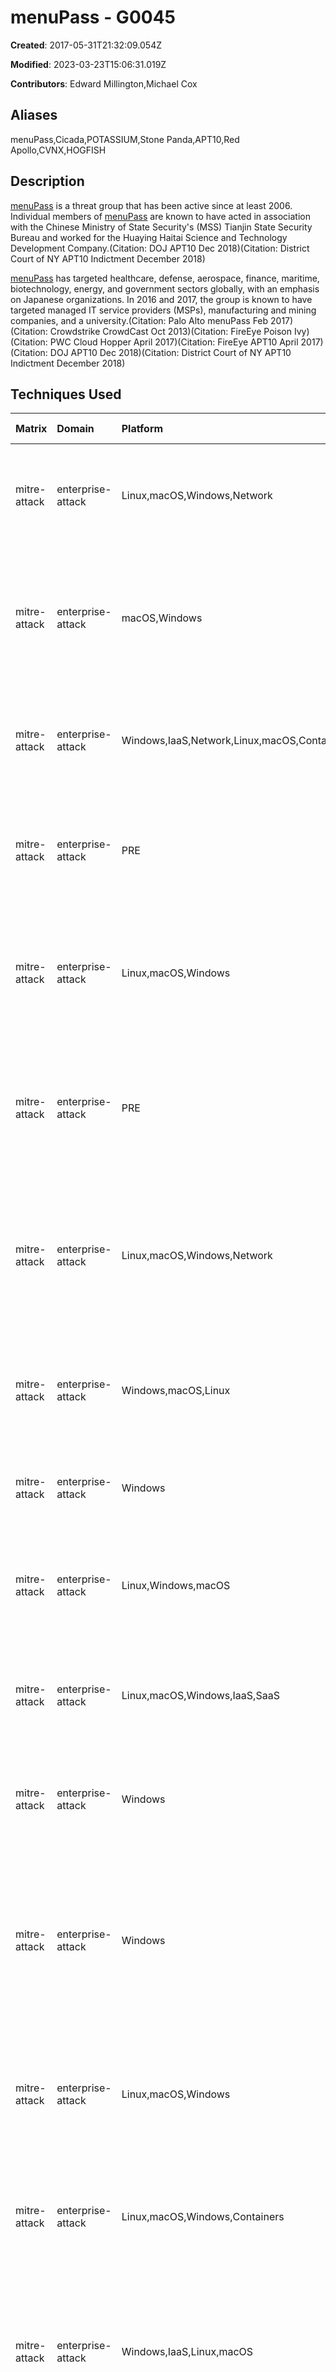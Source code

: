 # menuPass - G0045

**Created**: 2017-05-31T21:32:09.054Z

**Modified**: 2023-03-23T15:06:31.019Z

**Contributors**: Edward Millington,Michael Cox

## Aliases

menuPass,Cicada,POTASSIUM,Stone Panda,APT10,Red Apollo,CVNX,HOGFISH

## Description

[menuPass](https://attack.mitre.org/groups/G0045) is a threat group that has been active since at least 2006. Individual members of [menuPass](https://attack.mitre.org/groups/G0045) are known to have acted in association with the Chinese Ministry of State Security's (MSS) Tianjin State Security Bureau and worked for the Huaying Haitai Science and Technology Development Company.(Citation: DOJ APT10 Dec 2018)(Citation: District Court of NY APT10 Indictment December 2018)

[menuPass](https://attack.mitre.org/groups/G0045) has targeted healthcare, defense, aerospace, finance, maritime, biotechnology, energy, and government sectors globally, with an emphasis on Japanese organizations. In 2016 and 2017, the group is known to have targeted managed IT service providers (MSPs), manufacturing and mining companies, and a university.(Citation: Palo Alto menuPass Feb 2017)(Citation: Crowdstrike CrowdCast Oct 2013)(Citation: FireEye Poison Ivy)(Citation: PWC Cloud Hopper April 2017)(Citation: FireEye APT10 April 2017)(Citation: DOJ APT10 Dec 2018)(Citation: District Court of NY APT10 Indictment December 2018)

## Techniques Used

|Matrix|Domain|Platform|Technique ID|Technique Name|Use|
| :---| :---| :---| :---| :---| :---|
|mitre-attack|enterprise-attack|Linux,macOS,Windows,Network|T1070.003|Clear Command History|[menuPass](https://attack.mitre.org/groups/G0045) has used [Wevtutil](https://attack.mitre.org/software/S0645) to remove PowerShell execution logs.(Citation: Securelist APT10 March 2021)|
|mitre-attack|enterprise-attack|macOS,Windows|T1553.002|Code Signing|[menuPass](https://attack.mitre.org/groups/G0045) has resized and added data to the certificate table to enable the signing of modified files with legitimate signatures.(Citation: Securelist APT10 March 2021)|
|mitre-attack|enterprise-attack|Windows,IaaS,Network,Linux,macOS,Containers|T1190|Exploit Public-Facing Application|[menuPass](https://attack.mitre.org/groups/G0045) has leveraged vulnerabilities in Pulse Secure VPNs to hijack sessions.(Citation: Securelist APT10 March 2021)|
|mitre-attack|enterprise-attack|PRE|T1588.002|Tool|[menuPass](https://attack.mitre.org/groups/G0045) has used and modified open-source tools like [Impacket](https://attack.mitre.org/software/S0357), [Mimikatz](https://attack.mitre.org/software/S0002), and [pwdump](https://attack.mitre.org/software/S0006).(Citation: PWC Cloud Hopper Technical Annex April 2017)|
|mitre-attack|enterprise-attack|Linux,macOS,Windows|T1568.001|Fast Flux DNS|[menuPass](https://attack.mitre.org/groups/G0045) has used dynamic DNS service providers to host malicious domains.(Citation: District Court of NY APT10 Indictment December 2018)|
|mitre-attack|enterprise-attack|PRE|T1583.001|Domains|[menuPass](https://attack.mitre.org/groups/G0045) has registered malicious domains for use in intrusion campaigns.(Citation: DOJ APT10 Dec 2018)(Citation: District Court of NY APT10 Indictment December 2018)|
|mitre-attack|enterprise-attack|Linux,macOS,Windows,Network|T1083|File and Directory Discovery|[menuPass](https://attack.mitre.org/groups/G0045) has searched compromised systems for folders of interest including those related to HR, audit and expense, and meeting memos.(Citation: Symantec Cicada November 2020)|
|mitre-attack|enterprise-attack|Windows,macOS,Linux|T1106|Native API|[menuPass](https://attack.mitre.org/groups/G0045) has used native APIs including <code>GetModuleFileName</code>, <code>lstrcat</code>, <code>CreateFile</code>, and <code>ReadFile</code>.(Citation: Symantec Cicada November 2020)|
|mitre-attack|enterprise-attack|Windows|T1003.003|NTDS|[menuPass](https://attack.mitre.org/groups/G0045) has used Ntdsutil to dump credentials.(Citation: Symantec Cicada November 2020)|
|mitre-attack|enterprise-attack|Linux,Windows,macOS|T1210|Exploitation of Remote Services|[menuPass](https://attack.mitre.org/groups/G0045) has used tools to exploit the ZeroLogon vulnerability (CVE-2020-1472).(Citation: Symantec Cicada November 2020)|
|mitre-attack|enterprise-attack|Linux,macOS,Windows,IaaS,SaaS|T1119|Automated Collection|[menuPass](https://attack.mitre.org/groups/G0045) has used the Csvde tool to collect Active Directory files and data.(Citation: Symantec Cicada November 2020)|
|mitre-attack|enterprise-attack|Windows|T1218.004|InstallUtil|[menuPass](https://attack.mitre.org/groups/G0045) has used <code>InstallUtil.exe</code> to execute malicious software.(Citation: PWC Cloud Hopper Technical Annex April 2017)|
|mitre-attack|enterprise-attack|Windows|T1003.004|LSA Secrets|[menuPass](https://attack.mitre.org/groups/G0045) has used a modified version of pentesting tools wmiexec.vbs and secretsdump.py to dump credentials.(Citation: PWC Cloud Hopper Technical Annex April 2017)(Citation: Github AD-Pentest-Script)|
|mitre-attack|enterprise-attack|Linux,macOS,Windows|T1036.003|Rename System Utilities|[menuPass](https://attack.mitre.org/groups/G0045) has renamed [certutil](https://attack.mitre.org/software/S0160) and moved it to a different location on the system to avoid detection based on use of the tool.(Citation: FireEye APT10 Sept 2018)|
|mitre-attack|enterprise-attack|Linux,macOS,Windows,Containers|T1036|Masquerading|[menuPass](https://attack.mitre.org/groups/G0045) has used [esentutl](https://attack.mitre.org/software/S0404) to change file extensions to their true type that were masquerading as .txt files.(Citation: FireEye APT10 Sept 2018) |
|mitre-attack|enterprise-attack|Windows,IaaS,Linux,macOS|T1074.002|Remote Data Staging|[menuPass](https://attack.mitre.org/groups/G0045) has staged data on remote MSP systems or other victim networks prior to exfiltration.(Citation: PWC Cloud Hopper April 2017)(Citation: Symantec Cicada November 2020)|
|mitre-attack|enterprise-attack|Windows,macOS,Linux,Network|T1056.001|Keylogging|[menuPass](https://attack.mitre.org/groups/G0045) has used key loggers to steal usernames and passwords.(Citation: District Court of NY APT10 Indictment December 2018)|
|mitre-attack|enterprise-attack|Linux,macOS,Windows,Network|T1005|Data from Local System|[menuPass](https://attack.mitre.org/groups/G0045) has collected various files from the compromised computers.(Citation: DOJ APT10 Dec 2018)(Citation: Symantec Cicada November 2020)
|
|mitre-attack|enterprise-attack|Linux,macOS,Windows|T1560|Archive Collected Data|[menuPass](https://attack.mitre.org/groups/G0045) has encrypted files and information before exfiltration.(Citation: DOJ APT10 Dec 2018)(Citation: District Court of NY APT10 Indictment December 2018)|
|mitre-attack|enterprise-attack|Linux,macOS,Windows,Containers|T1036.005|Match Legitimate Name or Location|[menuPass](https://attack.mitre.org/groups/G0045) has been seen changing malicious files to appear legitimate.(Citation: District Court of NY APT10 Indictment December 2018)|
|mitre-attack|enterprise-attack|Windows|T1055.012|Process Hollowing|[menuPass](https://attack.mitre.org/groups/G0045) has used process hollowing in iexplore.exe to load the [RedLeaves](https://attack.mitre.org/software/S0153) implant.(Citation: Accenture Hogfish April 2018)|
|mitre-attack|enterprise-attack|Linux,macOS,Windows|T1070.004|File Deletion|A [menuPass](https://attack.mitre.org/groups/G0045) macro deletes files after it has decoded and decompressed them.(Citation: Accenture Hogfish April 2018)(Citation: District Court of NY APT10 Indictment December 2018)|
|mitre-attack|enterprise-attack|Linux,macOS,Windows|T1027|Obfuscated Files or Information|[menuPass](https://attack.mitre.org/groups/G0045) has encoded strings in its malware with base64 as well as with a simple, single-byte XOR obfuscation using key 0x40.(Citation: Accenture Hogfish April 2018)(Citation: FireEye APT10 Sept 2018)(Citation: Symantec Cicada November 2020)|
|mitre-attack|enterprise-attack|Windows,Linux,macOS|T1140|Deobfuscate/Decode Files or Information|[menuPass](https://attack.mitre.org/groups/G0045) has used [certutil](https://attack.mitre.org/software/S0160) in a macro to decode base64-encoded content contained in a dropper document attached to an email. The group has also used <code>certutil -decode</code> to decode files on the victim’s machine when dropping [UPPERCUT](https://attack.mitre.org/software/S0275).(Citation: Accenture Hogfish April 2018)(Citation: FireEye APT10 Sept 2018)|
|mitre-attack|enterprise-attack|Linux,macOS,Windows|T1204.002|Malicious File|[menuPass](https://attack.mitre.org/groups/G0045) has attempted to get victims to open malicious files such as Windows Shortcuts (.lnk) and/or Microsoft Office documents, sent via email as part of spearphishing campaigns.(Citation: PWC Cloud Hopper Technical Annex April 2017)(Citation: FireEye APT10 April 2017)(Citation: Accenture Hogfish April 2018)(Citation: FireEye APT10 Sept 2018)(Citation: District Court of NY APT10 Indictment December 2018)|
|mitre-attack|enterprise-attack|macOS,Windows,Linux|T1566.001|Spearphishing Attachment|[menuPass](https://attack.mitre.org/groups/G0045) has sent malicious Office documents via email as part of spearphishing campaigns as well as executables disguised as documents.(Citation: PWC Cloud Hopper Technical Annex April 2017)(Citation: FireEye APT10 April 2017)(Citation: FireEye APT10 Sept 2018)(Citation: District Court of NY APT10 Indictment December 2018)|
|mitre-attack|enterprise-attack|Windows,SaaS,IaaS,Linux,macOS,Office 365|T1199|Trusted Relationship|[menuPass](https://attack.mitre.org/groups/G0045) has used legitimate access granted to Managed Service Providers in order to access victims of interest.(Citation: PWC Cloud Hopper Technical Annex April 2017)(Citation: FireEye APT10 April 2017)(Citation: Symantec Cicada November 2020)(Citation: DOJ APT10 Dec 2018)(Citation: District Court of NY APT10 Indictment December 2018)|
|mitre-attack|enterprise-attack|Windows,IaaS,Linux,macOS,Network|T1049|System Network Connections Discovery|[menuPass](https://attack.mitre.org/groups/G0045) has used <code>net use</code> to conduct connectivity checks to machines.(Citation: PWC Cloud Hopper April 2017)|
|mitre-attack|enterprise-attack|Linux,macOS,Windows|T1074.001|Local Data Staging|[menuPass](https://attack.mitre.org/groups/G0045) stages data prior to exfiltration in multi-part archives, often saved in the Recycle Bin.(Citation: PWC Cloud Hopper April 2017)|
|mitre-attack|enterprise-attack|Windows,Azure AD,Office 365,SaaS,IaaS,Linux,macOS,Google Workspace,Containers,Network|T1078|Valid Accounts|[menuPass](https://attack.mitre.org/groups/G0045) has used valid accounts including shared between Managed Service Providers and clients to move between the two environments.(Citation: PWC Cloud Hopper April 2017)(Citation: Symantec Cicada November 2020)(Citation: District Court of NY APT10 Indictment December 2018)(Citation: Securelist APT10 March 2021)|
|mitre-attack|enterprise-attack|Windows|T1059.001|PowerShell|[menuPass](https://attack.mitre.org/groups/G0045) uses [PowerSploit](https://attack.mitre.org/software/S0194) to inject shellcode into PowerShell.(Citation: PWC Cloud Hopper Technical Annex April 2017)(Citation: Symantec Cicada November 2020)|
|mitre-attack|enterprise-attack|Windows,IaaS,Linux,macOS,Containers,Network|T1046|Network Service Discovery|[menuPass](https://attack.mitre.org/groups/G0045) has used tcping.exe, similar to [Ping](https://attack.mitre.org/software/S0097), to probe port status on systems of interest.(Citation: PWC Cloud Hopper Technical Annex April 2017)|
|mitre-attack|enterprise-attack|Linux,macOS|T1021.004|SSH|[menuPass](https://attack.mitre.org/groups/G0045) has used Putty Secure Copy Client (PSCP) to transfer data.(Citation: PWC Cloud Hopper April 2017)|
|mitre-attack|enterprise-attack|Windows|T1047|Windows Management Instrumentation|[menuPass](https://attack.mitre.org/groups/G0045) has used a modified version of pentesting script wmiexec.vbs, which logs into a remote machine using WMI.(Citation: PWC Cloud Hopper Technical Annex April 2017)(Citation: Github AD-Pentest-Script)(Citation: Symantec Cicada November 2020)|
|mitre-attack|enterprise-attack|Linux,macOS,Windows|T1039|Data from Network Shared Drive|[menuPass](https://attack.mitre.org/groups/G0045) has collected data from remote systems by mounting network shares with <code>net use</code> and using Robocopy to transfer data.(Citation: PWC Cloud Hopper April 2017)|
|mitre-attack|enterprise-attack|Linux,macOS,Windows,Network|T1018|Remote System Discovery|[menuPass](https://attack.mitre.org/groups/G0045) uses scripts to enumerate IP ranges on the victim network. [menuPass](https://attack.mitre.org/groups/G0045) has also issued the command <code>net view /domain</code> to a [PlugX](https://attack.mitre.org/software/S0013) implant to gather information about remote systems on the network.(Citation: PWC Cloud Hopper Technical Annex April 2017)(Citation: FireEye APT10 April 2017)|
|mitre-attack|enterprise-attack|Windows|T1003.002|Security Account Manager|[menuPass](https://attack.mitre.org/groups/G0045) has used a modified version of pentesting tools wmiexec.vbs and secretsdump.py to dump credentials.(Citation: PWC Cloud Hopper Technical Annex April 2017)(Citation: Github AD-Pentest-Script)|
|mitre-attack|enterprise-attack|Linux,macOS,Windows,Network|T1016|System Network Configuration Discovery|[menuPass](https://attack.mitre.org/groups/G0045) has used several tools to scan for open NetBIOS nameservers and enumerate NetBIOS sessions.(Citation: PWC Cloud Hopper Technical Annex April 2017)|
|mitre-attack|enterprise-attack|Windows|T1574.001|DLL Search Order Hijacking|[menuPass](https://attack.mitre.org/groups/G0045) has used DLL search order hijacking.(Citation: PWC Cloud Hopper April 2017)|
|mitre-attack|enterprise-attack|Windows|T1059.003|Windows Command Shell|[menuPass](https://attack.mitre.org/groups/G0045) executes commands using a command-line interface and reverse shell. The group has used a modified version of pentesting script wmiexec.vbs to execute commands.(Citation: PWC Cloud Hopper April 2017)(Citation: PWC Cloud Hopper Technical Annex April 2017)(Citation: Github AD-Pentest-Script)(Citation: FireEye APT10 Sept 2018) [menuPass](https://attack.mitre.org/groups/G0045) has used malicious macros embedded inside Office documents to execute files.(Citation: Accenture Hogfish April 2018)(Citation: FireEye APT10 Sept 2018)|
|mitre-attack|enterprise-attack|Linux,macOS,Windows|T1087.002|Domain Account|[menuPass](https://attack.mitre.org/groups/G0045) has used the Microsoft administration tool csvde.exe to export Active Directory data.(Citation: PWC Cloud Hopper Technical Annex April 2017)|
|mitre-attack|enterprise-attack|Linux,macOS,Windows|T1560.001|Archive via Utility|[menuPass](https://attack.mitre.org/groups/G0045) has compressed files before exfiltration using TAR and RAR.(Citation: PWC Cloud Hopper April 2017)(Citation: PWC Cloud Hopper Technical Annex April 2017)(Citation: Symantec Cicada November 2020)|
|mitre-attack|enterprise-attack|Windows|T1574.002|DLL Side-Loading|[menuPass](https://attack.mitre.org/groups/G0045) has used DLL side-loading to launch versions of Mimikatz and PwDump6 as well as [UPPERCUT](https://attack.mitre.org/software/S0275).(Citation: PWC Cloud Hopper Technical Annex April 2017)(Citation: FireEye APT10 Sept 2018)(Citation: Symantec Cicada November 2020)|
|mitre-attack|enterprise-attack|Windows|T1053.005|Scheduled Task|[menuPass](https://attack.mitre.org/groups/G0045) has used a script (atexec.py) to execute a command on a target machine via Task Scheduler.(Citation: PWC Cloud Hopper Technical Annex April 2017)|
|mitre-attack|enterprise-attack|Windows|T1021.001|Remote Desktop Protocol|[menuPass](https://attack.mitre.org/groups/G0045) has used RDP connections to move across the victim network.(Citation: PWC Cloud Hopper April 2017)(Citation: District Court of NY APT10 Indictment December 2018)|
|mitre-attack|enterprise-attack|Linux,macOS,Windows|T1090.002|External Proxy|[menuPass](https://attack.mitre.org/groups/G0045) has used a global service provider's IP as a proxy for C2 traffic from a victim.(Citation: FireEye APT10 April 2017)(Citation: FireEye APT10 Sept 2018)|
|mitre-attack|enterprise-attack|Linux,macOS,Windows|T1105|Ingress Tool Transfer|[menuPass](https://attack.mitre.org/groups/G0045) has installed updates and new malware on victims.(Citation: PWC Cloud Hopper April 2017)(Citation: District Court of NY APT10 Indictment December 2018)|
